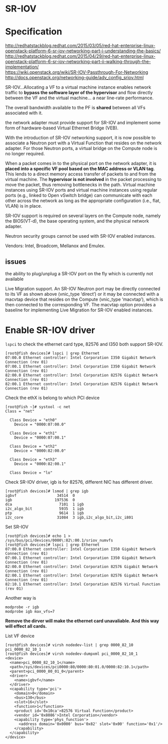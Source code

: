 SR-IOV
========================
# Specification
http://redhatstackblog.redhat.com/2015/03/05/red-hat-enterprise-linux-openstack-platform-6-sr-iov-networking-part-i-understanding-the-basics/  
http://redhatstackblog.redhat.com/2015/04/29/red-hat-enterprise-linux-openstack-platform-6-sr-iov-networking-part-ii-walking-through-the-implementation/  
https://wiki.openstack.org/wiki/SR-IOV-Passthrough-For-Networking  
http://docs.openstack.org/networking-guide/adv_config_sriov.html  

SR-IOV...Allocating a VF to a virtual machine instance enables network traffic to **bypass the software layer of the hypervisor** and flow directly between the VF and the virtual machine... a near line-rate performance.

The overall bandwidth available to the PF is **shared** between all VFs associated with it.

the network adapter must provide support for SR-IOV and implement some form of hardware-based Virtual Ethernet Bridge (VEB). 

With the introduction of SR-IOV networking support, it is now possible to associate a Neutron port with a Virtual Function that resides on the network adapter. For those Neutron ports, a virtual bridge on the Compute node is no longer required.

When a packet comes in to the physical port on the network adapter, it is **placed into a specific VF pool based on the MAC address or VLAN tag**. This lends to a direct memory access transfer of packets to and from the virtual machine. The **hypervisor is not involved** in the packet processing to move the packet, thus removing bottlenecks in the path. Virtual machine instances using SR-IOV ports and virtual machine instances using regular ports (e.g., linked to Open vSwitch bridge) can communicate with each other across the network as long as the appropriate configuration (i.e., flat, VLAN) is in place.

SR-IOV support is required on several layers on the Compute node, namely the BIOS(VT-d), the base operating system, and the physical network adapter.

Neutron security groups cannot be used with SR-IOV enabled instances.

Vendors: Intel, Broadcom, Mellanox and Emulex.

## issues
the ability to plug/unplug a SR-IOV port on the fly which is currently not available

Live Migration support. An SR-IOV Neutron port may be directly connected to its VF as shown above (vnic_type ‘direct’) or it may be connected with a macvtap device that resides on the Compute (vnic_type ‘macvtap’), which is then connected to the corresponding VF. The macvtap option provides a baseline for implementing Live Migration for SR-IOV enabled instances. 

# Enable SR-IOV driver
`lspci` to check the ethernet card type, 82576 and I350 both support SR-IOV.
```
[root@fish devices]# lspci | grep Ethernet
07:00.0 Ethernet controller: Intel Corporation I350 Gigabit Network Connection (rev 01)
07:00.1 Ethernet controller: Intel Corporation I350 Gigabit Network Connection (rev 01)
82:00.0 Ethernet controller: Intel Corporation 82576 Gigabit Network Connection (rev 01)
82:00.1 Ethernet controller: Intel Corporation 82576 Gigabit Network Connection (rev 01)
```

Check the ethX is belong to which PCI device
```
[root@fish ~]# systool -c net
Class = "net"

  Class Device = "eth0"
    Device = "0000:07:00.0"

  Class Device = "eth1"
    Device = "0000:07:00.1"

  Class Device = "eth2"
    Device = "0000:82:00.0"

  Class Device = "eth3"
    Device = "0000:82:00.1"

  Class Device = "lo"

```

Check SR-IOV driver, igb is for 82576, different NIC has different driver.
```
[root@fish devices]# lsmod | grep igb
igbvf                  34514  0 
igb                   197536  0 
dca                     7101  1 igb
i2c_algo_bit            5935  1 igb
ptp                     9614  1 igb
i2c_core               31084  3 igb,i2c_algo_bit,i2c_i801
```

Set SR-IOV
```
[root@fish devices]# echo 1 > /sys/bus/pci/devices/0000\:82\:00.1/sriov_numvfs 
[root@fish devices]# lspci | grep Ethernet
07:00.0 Ethernet controller: Intel Corporation I350 Gigabit Network Connection (rev 01)
07:00.1 Ethernet controller: Intel Corporation I350 Gigabit Network Connection (rev 01)
82:00.0 Ethernet controller: Intel Corporation 82576 Gigabit Network Connection (rev 01)
82:00.1 Ethernet controller: Intel Corporation 82576 Gigabit Network Connection (rev 01)
82:10.1 Ethernet controller: Intel Corporation 82576 Virtual Function (rev 01)
```

Another way is 
```
modprobe -r igb
modprobe igb max_vfs=7
```
**Remove the dirver will make the ethernet card unavaliable. And this way will effect all cards.**

List VF device
```
[root@fish devices]# virsh nodedev-list | grep 0000_82_10  
pci_0000_82_10_1
[root@fish devices]# virsh nodedev-dumpxml pci_0000_82_10_1
<device>
  <name>pci_0000_82_10_1</name>
  <path>/sys/devices/pci0000:80/0000:80:01.0/0000:82:10.1</path>
  <parent>pci_0000_80_01_0</parent>
  <driver>
    <name>igbvf</name>
  </driver>
  <capability type='pci'>
    <domain>0</domain>
    <bus>130</bus>
    <slot>16</slot>
    <function>1</function>
    <product id='0x10ca'>82576 Virtual Function</product>
    <vendor id='0x8086'>Intel Corporation</vendor>
    <capability type='phys_function'>
      <address domain='0x0000' bus='0x82' slot='0x00' function='0x1'/>
    </capability>
  </capability>
</device>
```


